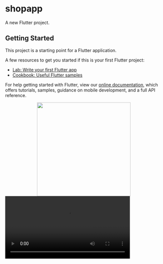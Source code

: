 # shopapp

A new Flutter project.

## Getting Started

This project is a starting point for a Flutter application.

A few resources to get you started if this is your first Flutter project:

- [Lab: Write your first Flutter app](https://flutter.dev/docs/get-started/codelab)
- [Cookbook: Useful Flutter samples](https://flutter.dev/docs/cookbook)

For help getting started with Flutter, view our
[online documentation](https://flutter.dev/docs), which offers tutorials,
samples, guidance on mobile development, and a full API reference.
<center>
<img src="ezgif.com-gif-maker.gif" width="300">
</center>
<video width="400" controls>
  <source src="ezgif.com-gif-maker.mov">
  Your browser does not support HTML video.
</video>
